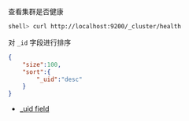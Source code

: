 查看集群是否健康

```sh
shell> curl http://localhost:9200/_cluster/health
```

对 `_id` 字段进行排序

```json
{
    "size":100,
    "sort":{
        "_uid":"desc"
    }
}
```

- [_uid field](https://www.elastic.co/guide/en/elasticsearch/reference/5.5/mapping-uid-field.html)
